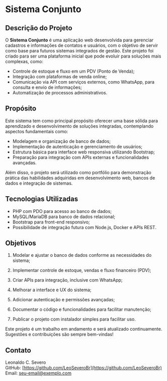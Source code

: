 # Sistema Conjunto

## Descrição do Projeto

O **Sistema Conjunto** é uma aplicação web desenvolvida para gerenciar cadastros e informações de contatos e usuários, com o objetivo de servir como base para futuros sistemas integrados de gestão. Este projeto foi criado para ser uma plataforma inicial que pode evoluir para soluções mais complexas, como:

- Controle de estoque e fluxo em um PDV (Ponto de Venda);
- Integração com plataformas de venda online;
- Comunicação via API com serviços externos, como WhatsApp, para consulta e envio de informações;
- Automatização de processos administrativos.

## Propósito

Este sistema tem como principal propósito oferecer uma base sólida para aprendizado e desenvolvimento de soluções integradas, contemplando aspectos fundamentais como:

- Modelagem e organização de banco de dados;
- Implementação de autenticação e gerenciamento de usuários;
- Estrutura básica para interface web responsiva utilizando Bootstrap;
- Preparação para integração com APIs externas e funcionalidades avançadas.

Além disso, o projeto será utilizado como portfólio para demonstração prática das habilidades adquiridas em desenvolvimento web, bancos de dados e integração de sistemas.

## Tecnologias Utilizadas

- PHP com PDO para acesso ao banco de dados;
- MySQL/MariaDB para banco de dados relacional;
- Bootstrap para front-end responsivo;
- Possibilidade de integração futura com Node.js, Docker e APIs REST.

## Objetivos

1. Modelar e ajustar o banco de dados conforme as necessidades do sistema;

2. Implementar controle de estoque, vendas e fluxo financeiro (PDV);

3. Criar APIs para integração, inclusive com WhatsApp;

4. Melhorar a interface e UX do sistema;

5. Adicionar autenticação e permissões avançadas;

6. Documentar o código e funcionalidades para facilitar manutenção;

7. Publicar o projeto com instalador simples para facilitar uso.

Este projeto é um trabalho em andamento e será atualizado continuamente. Sugestões e contribuições são sempre bem-vindas!

## Contato

Leonaldo C. Severo  
GitHub: [https://github.com/LeoSeveroBr](https://github.com/LeoSeveroBr)  
Email: seu-email@exemplo.com
